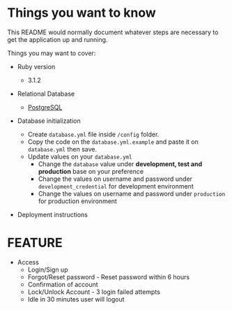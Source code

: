 # Things you want to know

This README would normally document whatever steps are necessary to get the
application up and running.

Things you may want to cover:

* Ruby version
  - 3.1.2

* Relational Database
  - [PostgreSQL](https://www.postgresql.org/)

* Database initialization
  - Create `database.yml` file inside `/config` folder.
  - Copy the code on the `database.yml.example` and paste it on `database.yml` then save.
  - Update values on your `database.yml`
    - Change the `database` value under **development, test and production** base on your preference
    - Change the values on username and password under `development_credential` for development environment
    - Change the values on username and password under `production` for production environment

* Deployment instructions

# FEATURE

* Access
  - Login/Sign up
  - Forgot/Reset password - Reset password within 6 hours
  - Confirmation of account
  - Lock/Unlock Account - 3 login failed attempts
  - Idle in 30 minutes user will logout